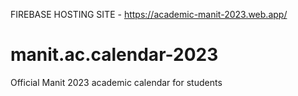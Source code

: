 FIREBASE HOSTING SITE - https://academic-manit-2023.web.app/
# manit.ac.calendar-2023
Official Manit 2023 academic calendar for students
